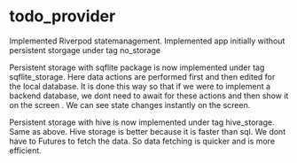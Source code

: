 # todo_provider

Implemented Riverpod statemanagement.
Implemented app initially without persistent storgage under tag no_storage

Persistent storage with sqflite package is now implemented under tag sqflite_storage.
Here data actions are performed first and then edited for the local database.
It is done this way so that if we were to implement a backend database, we dont need to await for these actions and then show it on the screen . We can see state changes instantly on the screen.

Persistent storage with hive is now implemented under tag hive_storage.
Same as above.
Hive storage is better because it is faster than sql. 
We dont have to Futures to fetch the data. So data fetching is quicker and is more efficient.

